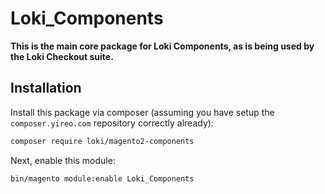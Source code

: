 # Loki_Components

**This is the main core package for Loki Components, as is being used by the Loki Checkout suite.**

## Installation
Install this package via composer (assuming you have setup the `composer.yireo.com` repository correctly already):
```bash
composer require loki/magento2-components
```

Next, enable this module:
```bash
bin/magento module:enable Loki_Components
```
